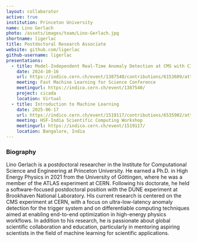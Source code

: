 ```yaml
---
layout: collaborator
active: true
institution: Princeton University
name: Lino Gerlach
photo: /assets/images/team/Lino-Gerlach.jpg
shortname: ligerlac
title: Postdoctoral Research Associate
website: github.com/ligerlac
github-username: ligerlac
presentations:
  - title: Model-Independent Real-Time Anomaly Detection at CMS with CICADA
    date: 2024-10-16
    url: https://indico.cern.ch/event/1387540/contributions/6153609/attachments/2949396/5184001/cicada-fast-ml.pdf
    meeting: Fast Machine Learning for Science Conference
    meetingurl: https://indico.cern.ch/event/1387540/
    project: cicada
    location: Virtual
  - title: Introduction to Machine Learning
    date: 2025-06-17
    url: https://indico.cern.ch/event/1519117/contributions/6535902/attachments/3088768/5469542/intro-to-ml.pdf
    meeting: HSF-India Scientific Computing Workshop
    meetingurl: https://indico.cern.ch/event/1519117/
    location: Bangalore, India
---
```


### Biography

Lino Gerlach is a postdoctoral researcher in the Institute for Computational Science and Engineering at Princeton University. He earned a Ph.D. in High Energy Physics in 2021 from the University of Göttingen, where he was a member of the ATLAS experiment at CERN. Following his doctorate, he held a software-focused postdoctoral position with the DUNE experiment at Brookhaven National Laboratory. His current research is centered on the CMS experiment at CERN, with a focus on ultra-low-latency anomaly detection for the trigger system and on differentiable computing techniques aimed at enabling end-to-end optimization in high-energy physics workflows. In addition to his research, he is passionate about global scientific collaboration and education, particularly in mentoring aspiring scientists in the field of machine learning for scientific applications.
